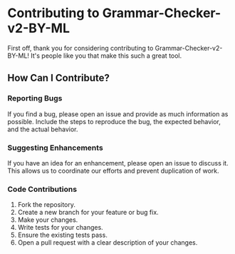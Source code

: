 # Contributing to Grammar-Checker-v2-BY-ML

First off, thank you for considering contributing to Grammar-Checker-v2-BY-ML! It's people like you that make this such a great tool.

## How Can I Contribute?

### Reporting Bugs
If you find a bug, please open an issue and provide as much information as possible. Include the steps to reproduce the bug, the expected behavior, and the actual behavior.

### Suggesting Enhancements
If you have an idea for an enhancement, please open an issue to discuss it. This allows us to coordinate our efforts and prevent duplication of work.

### Code Contributions
1. Fork the repository.
2. Create a new branch for your feature or bug fix.
3. Make your changes.
4. Write tests for your changes.
5. Ensure the existing tests pass.
6. Open a pull request with a clear description of your changes.